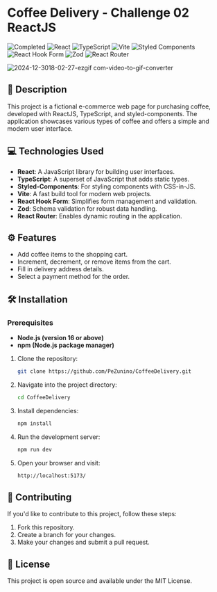 # Coffee Delivery - Challenge 02 ReactJS
![Completed](https://img.shields.io/badge/status-completed-brightgreen)
![React](https://img.shields.io/badge/react-%2320232a.svg?style=for-the-badge&logo=react&logoColor=%2361DAFB)
![TypeScript](https://img.shields.io/badge/typescript-%23007ACC.svg?style=for-the-badge&logo=typescript&logoColor=white)
![Vite](https://img.shields.io/badge/vite-%23646CFF.svg?style=for-the-badge&logo=vite&logoColor=white)
![Styled Components](https://img.shields.io/badge/styled--components-DB7093?style=for-the-badge&logo=styled-components&logoColor=white)
![React Hook Form](https://img.shields.io/badge/React%20Hook%20Form-%23EC5990.svg?style=for-the-badge&logo=reacthookform&logoColor=white)
![Zod](https://img.shields.io/badge/zod-%233068b7.svg?style=for-the-badge&logo=zod&logoColor=white)
![React Router](https://img.shields.io/badge/React_Router-CA4245?style=for-the-badge&logo=react-router&logoColor=white)

![2024-12-3018-02-27-ezgif com-video-to-gif-converter](https://github.com/user-attachments/assets/e5b0b397-aabe-4b4c-9661-8b90a36df0bb)

## 📜 Description

This project is a fictional e-commerce web page for purchasing coffee, developed with ReactJS, TypeScript, and styled-components. The application showcases various types of coffee and offers a simple and modern user interface.

## 💻 Technologies Used

- **React**: A JavaScript library for building user interfaces.
- **TypeScript**: A superset of JavaScript that adds static types.
- **Styled-Components**: For styling components with CSS-in-JS.
- **Vite**: A fast build tool for modern web projects.
- **React Hook Form**: Simplifies form management and validation.
- **Zod**: Schema validation for robust data handling.
- **React Router**: Enables dynamic routing in the application.

## ⚙️ Features

- Add coffee items to the shopping cart.
- Increment, decrement, or remove items from the cart.
- Fill in delivery address details.
- Select a payment method for the order.

## 🛠️ Installation

### Prerequisites
- **Node.js (version 16 or above)**
- **npm (Node.js package manager)**

1. Clone the repository:
   ```bash
   git clone https://github.com/PeZunino/CoffeeDelivery.git
2. Navigate into the project directory:
   ```bash
   cd CoffeeDelivery
3. Install dependencies:
   ```bash
   npm install
4. Run the development server:
   ```bash
   npm run dev
5. Open your browser and visit:
   ```bash
   http://localhost:5173/

## 🤝 Contributing
If you'd like to contribute to this project, follow these steps:

1. Fork this repository.
2. Create a branch for your changes.
3. Make your changes and submit a pull request.

## 📄 License
This project is open source and available under the MIT License.
